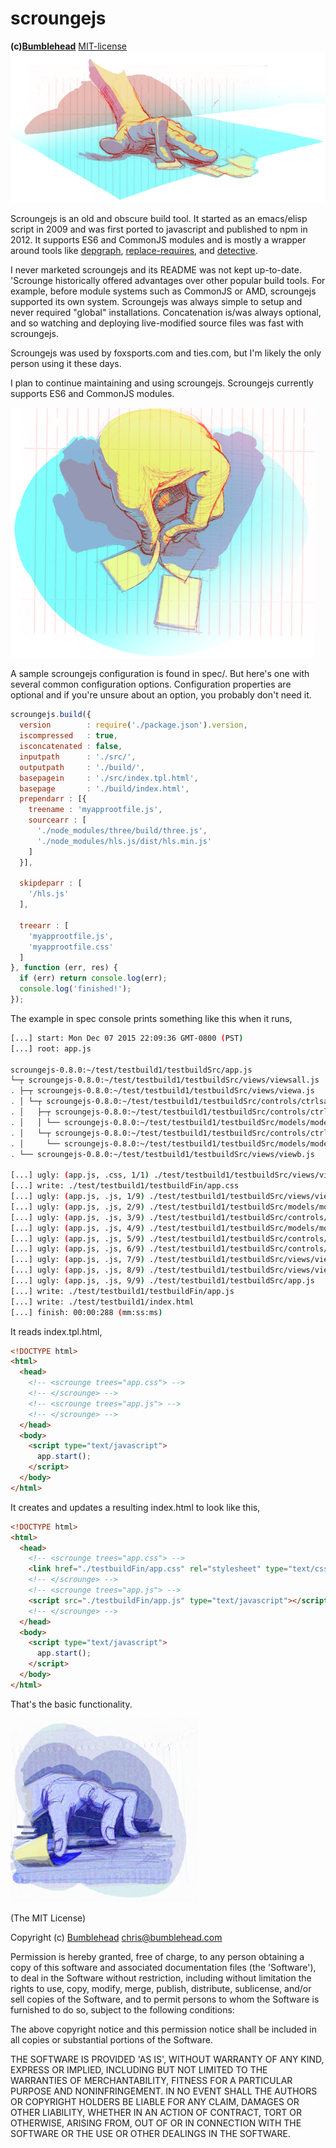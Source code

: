 scroungejs
===========
**(c)[Bumblehead][0]** [MIT-license](#license)
![scrounge](https://github.com/iambumblehead/scroungejs/raw/master/img/hand3.png)

Scroungejs is an old and obscure build tool. It started as an emacs/elisp script in 2009 and was first ported to javascript and published to npm in 2012. It supports ES6 and CommonJS modules and is mostly a wrapper around tools like [depgraph][1], [replace-requires][2], and [detective][5].

I never marketed scroungejs and its README was not kept up-to-date. 'Scrounge historically offered advantages over other popular build tools. For example, before module systems such as CommonJS or AMD, scroungejs supported its own system. Scroungejs was always simple to setup and never required "global" installations. Concatenation is/was always optional, and so watching and deploying live-modified source files was fast with scroungejs.

Scroungejs was used by foxsports.com and ties.com, but I'm likely the only person using it these days.

I plan to continue maintaining and using scroungejs. Scroungejs currently supports ES6 and CommonJS modules.

[0]: http://www.bumblehead.com                                     "bumblehead"
[1]: https://github.com/iambumblehead/depgraph                       "depgraph"
[2]: https://github.com/bendrucker/replace-requires          "replace-requires"
[3]: https://github.com/mishoo/UglifyJS2                             "uglifyjs2"
[4]: https://github.com/ForbesLindesay/umd                                "umd"
[5]: https://github.com/substack/node-detective                "node-detective"

![scrounge](https://github.com/iambumblehead/scroungejs/raw/master/img/hand10.png)

A sample scroungejs configuration is found in spec/. But here's one with several common configuration options. Configuration properties are optional and if you're unsure about an option, you probably don't need it.
```javascript
scroungejs.build({
  version        : require('./package.json').version,
  iscompressed   : true,
  isconcatenated : false,
  inputpath      : './src/',
  outputpath     : './build/',
  basepagein     : './src/index.tpl.html',
  basepage       : './build/index.html',
  prependarr : [{
    treename : 'myapprootfile.js',
    sourcearr : [
      './node_modules/three/build/three.js',
      './node_modules/hls.js/dist/hls.min.js'
    ]
  }],

  skipdeparr : [
    '/hls.js'
  ],

  treearr : [
    'myapprootfile.js',
    'myapprootfile.css'
  ]
}, function (err, res) {
  if (err) return console.log(err);
  console.log('finished!');
});
```


The example in spec console prints something like this when it runs,
```bash
[...] start: Mon Dec 07 2015 22:09:36 GMT-0800 (PST)
[...] root: app.js

scroungejs-0.8.0:~/test/testbuild1/testbuildSrc/app.js
└─┬ scroungejs-0.8.0:~/test/testbuild1/testbuildSrc/views/viewsall.js
. ├─┬ scroungejs-0.8.0:~/test/testbuild1/testbuildSrc/views/viewa.js
. │ └─┬ scroungejs-0.8.0:~/test/testbuild1/testbuildSrc/controls/ctrlsall.js
. │   ├─┬ scroungejs-0.8.0:~/test/testbuild1/testbuildSrc/controls/ctrla.js
. │   │ └── scroungejs-0.8.0:~/test/testbuild1/testbuildSrc/models/modela.js
. │   └─┬ scroungejs-0.8.0:~/test/testbuild1/testbuildSrc/controls/ctrlb.js
. │     └── scroungejs-0.8.0:~/test/testbuild1/testbuildSrc/models/modelb.js
. └── scroungejs-0.8.0:~/test/testbuild1/testbuildSrc/views/viewb.js

[...] ugly: (app.js, .css, 1/1) ./test/testbuild1/testbuildSrc/views/viewa.css
[...] write: ./test/testbuild1/testbuildFin/app.css
[...] ugly: (app.js, .js, 1/9) ./test/testbuild1/testbuildSrc/views/viewb.js
[...] ugly: (app.js, .js, 2/9) ./test/testbuild1/testbuildSrc/models/modelb.js
[...] ugly: (app.js, .js, 3/9) ./test/testbuild1/testbuildSrc/controls/ctrlb.js
[...] ugly: (app.js, .js, 4/9) ./test/testbuild1/testbuildSrc/models/modela.js
[...] ugly: (app.js, .js, 5/9) ./test/testbuild1/testbuildSrc/controls/ctrla.js
[...] ugly: (app.js, .js, 6/9) ./test/testbuild1/testbuildSrc/controls/ctrlsall.js
[...] ugly: (app.js, .js, 7/9) ./test/testbuild1/testbuildSrc/views/viewa.js
[...] ugly: (app.js, .js, 8/9) ./test/testbuild1/testbuildSrc/views/viewsall.js
[...] ugly: (app.js, .js, 9/9) ./test/testbuild1/testbuildSrc/app.js
[...] write: ./test/testbuild1/testbuildFin/app.js
[...] write: ./test/testbuild1/index.html
[...] finish: 00:00:288 (mm:ss:ms)
```

It reads index.tpl.html,

```html
<!DOCTYPE html>
<html>
  <head>
    <!-- <scrounge trees="app.css"> -->
    <!-- </scrounge> -->
    <!-- <scrounge trees="app.js"> -->
    <!-- </scrounge> -->
  </head>
  <body>
    <script type="text/javascript">
      app.start();
    </script>
  </body>
</html>
```

It creates and updates a resulting index.html to look like this,
```html
<!DOCTYPE html>
<html>
  <head>
    <!-- <scrounge trees="app.css"> -->
    <link href="./testbuildFin/app.css" rel="stylesheet" type="text/css">
    <!-- </scrounge> -->
    <!-- <scrounge trees="app.js"> -->
    <script src="./testbuildFin/app.js" type="text/javascript"></script>
    <!-- </scrounge> -->
  </head>
  <body>
    <script type="text/javascript">
      app.start();
    </script>
  </body>
</html>
```

That's the basic functionality.

![scrounge](https://github.com/iambumblehead/scroungejs/raw/master/img/hand.png) 

(The MIT License)

Copyright (c) [Bumblehead][0] <chris@bumblehead.com>

Permission is hereby granted, free of charge, to any person obtaining a copy of this software and associated documentation files (the 'Software'), to deal in the Software without restriction, including without limitation the rights to use, copy, modify, merge, publish, distribute, sublicense, and/or sell copies of the Software, and to permit persons to whom the Software is furnished to do so, subject to the following conditions:

The above copyright notice and this permission notice shall be included in all copies or substantial portions of the Software.

THE SOFTWARE IS PROVIDED 'AS IS', WITHOUT WARRANTY OF ANY KIND, EXPRESS OR IMPLIED, INCLUDING BUT NOT LIMITED TO THE WARRANTIES OF MERCHANTABILITY, FITNESS FOR A PARTICULAR PURPOSE AND NONINFRINGEMENT. IN NO EVENT SHALL THE AUTHORS OR COPYRIGHT HOLDERS BE LIABLE FOR ANY CLAIM, DAMAGES OR OTHER LIABILITY, WHETHER IN AN ACTION OF CONTRACT, TORT OR OTHERWISE, ARISING FROM, OUT OF OR IN CONNECTION WITH THE SOFTWARE OR THE USE OR OTHER DEALINGS IN THE SOFTWARE.
